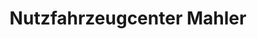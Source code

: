 ---
title: "Nutzfahrzeugcenter Mahler"
url: /stutensee/nutzfahrzeugcenter-mahler/
shop: Autowerkstatt
---